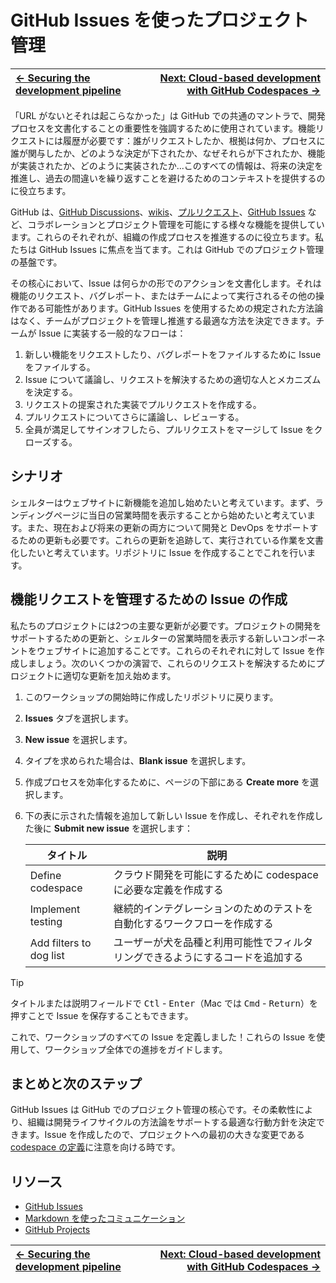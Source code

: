 # GitHub Issues を使ったプロジェクト管理

| [← Securing the development pipeline][walkthrough-previous] | [Next: Cloud-based development with GitHub Codespaces →][walkthrough-next] |
|:-----------------------------------|------------------------------------------:|

「URL がないとそれは起こらなかった」は GitHub での共通のマントラで、開発プロセスを文書化することの重要性を強調するために使用されています。機能リクエストには履歴が必要です：誰がリクエストしたか、根拠は何か、プロセスに誰が関与したか、どのような決定が下されたか、なぜそれらが下されたか、機能が実装されたか、どのように実装されたか...このすべての情報は、将来の決定を推進し、過去の間違いを繰り返すことを避けるためのコンテキストを提供するのに役立ちます。

GitHub は、[GitHub Discussions][discussions]、[wikis][wikis]、[プルリクエスト][about-prs]、[GitHub Issues][issues] など、コラボレーションとプロジェクト管理を可能にする様々な機能を提供しています。これらのそれぞれが、組織の作成プロセスを推進するのに役立ちます。私たちは GitHub Issues に焦点を当てます。これは GitHub でのプロジェクト管理の基盤です。

その核心において、Issue は何らかの形でのアクションを文書化します。それは機能のリクエスト、バグレポート、またはチームによって実行されるその他の操作である可能性があります。GitHub Issues を使用するための規定された方法論はなく、チームがプロジェクトを管理し推進する最適な方法を決定できます。チームが Issue に実装する一般的なフローは：

1. 新しい機能をリクエストしたり、バグレポートをファイルするために Issue をファイルする。
1. Issue について議論し、リクエストを解決するための適切な人とメカニズムを決定する。
1. リクエストの提案された実装でプルリクエストを作成する。
1. プルリクエストについてさらに議論し、レビューする。
1. 全員が満足してサインオフしたら、プルリクエストをマージして Issue をクローズする。

## シナリオ

シェルターはウェブサイトに新機能を追加し始めたいと考えています。まず、ランディングページに当日の営業時間を表示することから始めたいと考えています。また、現在および将来の更新の両方について開発と DevOps をサポートするための更新も必要です。これらの更新を追跡して、実行されている作業を文書化したいと考えています。リポジトリに Issue を作成することでこれを行います。

## 機能リクエストを管理するための Issue の作成

私たちのプロジェクトには2つの主要な更新が必要です。プロジェクトの開発をサポートするための更新と、シェルターの営業時間を表示する新しいコンポーネントをウェブサイトに追加することです。これらのそれぞれに対して Issue を作成しましょう。次のいくつかの演習で、これらのリクエストを解決するためにプロジェクトに適切な更新を加え始めます。

1. このワークショップの開始時に作成したリポジトリに戻ります。
1. **Issues** タブを選択します。
1. **New issue** を選択します。
2. タイプを求められた場合は、**Blank issue** を選択します。
3. 作成プロセスを効率化するために、ページの下部にある **Create more** を選択します。
4. 下の表に示された情報を追加して新しい Issue を作成し、それぞれを作成した後に **Submit new issue** を選択します：

    | タイトル                | 説明                                                                            |
    | ----------------------- | ------------------------------------------------------------------------------ |
    | Define codespace        | クラウド開発を可能にするために codespace に必要な定義を作成する                      |
    | Implement testing       | 継続的インテグレーションのためのテストを自動化するワークフローを作成する                 |
    | Add filters to dog list | ユーザーが犬を品種と利用可能性でフィルタリングできるようにするコードを追加する           |

> [!TIP]
> タイトルまたは説明フィールドで <kbd>Ctl</kbd> - <kbd>Enter</kbd>（Mac では <kbd>Cmd</kbd> - <kbd>Return</kbd>）を押すことで Issue を保存することもできます。

これで、ワークショップのすべての Issue を定義しました！これらの Issue を使用して、ワークショップ全体での進捗をガイドします。

## まとめと次のステップ
GitHub Issues は GitHub でのプロジェクト管理の核心です。その柔軟性により、組織は開発ライフサイクルの方法論をサポートする最適な行動方針を決定できます。Issue を作成したので、プロジェクトへの最初の大きな変更である[codespace の定義][walkthrough-next]に注意を向ける時です。

## リソース
- [GitHub Issues][issues-docs]
- [Markdown を使ったコミュニケーション][skills-markdown]
- [GitHub Projects][projects-docs]

| [← Securing the development pipeline][walkthrough-previous] | [Next: Cloud-based development with GitHub Codespaces →][walkthrough-next] |
|:-----------------------------------|------------------------------------------:|

[discussions]: https://github.com/features/discussions
[wikis]: https://docs.github.com/en/communities/documenting-your-project-with-wikis/about-wikis
[about-prs]: https://docs.github.com/en/pull-requests/collaborating-with-pull-requests/proposing-changes-to-your-work-with-pull-requests/about-pull-requests
[issues]: https://github.com/features/issues
[issues-docs]: https://docs.github.com/en/issues/tracking-your-work-with-issues/about-issues
[projects-docs]: https://docs.github.com/en/issues/planning-and-tracking-with-projects/learning-about-projects/quickstart-for-projects
[skills-markdown]: https://github.com/skills/communicate-using-markdown
[walkthrough-next]: 3-codespaces.md
[walkthrough-previous]: 1-code-scanning.md